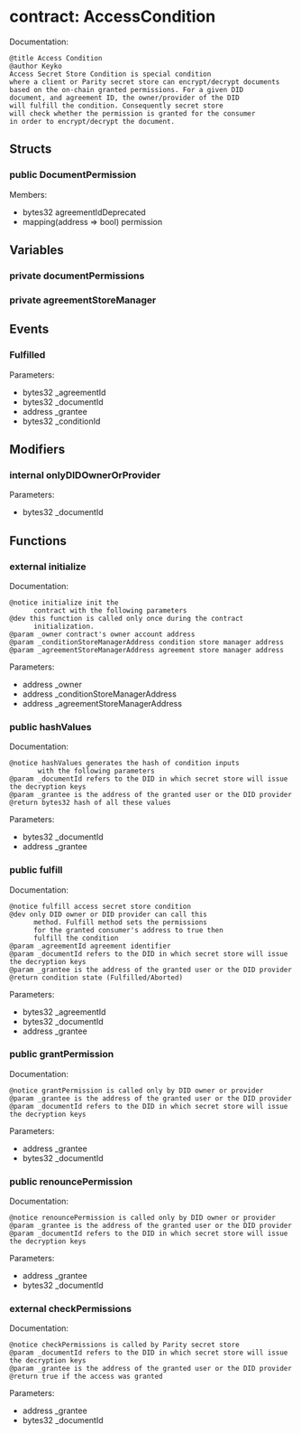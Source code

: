 
# contract: AccessCondition

Documentation:
```
@title Access Condition
@author Keyko
Access Secret Store Condition is special condition
where a client or Parity secret store can encrypt/decrypt documents
based on the on-chain granted permissions. For a given DID
document, and agreement ID, the owner/provider of the DID
will fulfill the condition. Consequently secret store
will check whether the permission is granted for the consumer
in order to encrypt/decrypt the document.
```

## Structs

### public DocumentPermission
Members:
* bytes32 agreementIdDeprecated
* mapping(address => bool) permission

## Variables

### private documentPermissions

### private agreementStoreManager

## Events

###  Fulfilled
Parameters:
* bytes32 _agreementId
* bytes32 _documentId
* address _grantee
* bytes32 _conditionId

## Modifiers

### internal onlyDIDOwnerOrProvider
Parameters:
* bytes32 _documentId

## Functions

### external initialize

Documentation:

```
@notice initialize init the
      contract with the following parameters
@dev this function is called only once during the contract
      initialization.
@param _owner contract's owner account address
@param _conditionStoreManagerAddress condition store manager address
@param _agreementStoreManagerAddress agreement store manager address
```
Parameters:
* address _owner
* address _conditionStoreManagerAddress
* address _agreementStoreManagerAddress

### public hashValues

Documentation:

```
@notice hashValues generates the hash of condition inputs
       with the following parameters
@param _documentId refers to the DID in which secret store will issue the decryption keys
@param _grantee is the address of the granted user or the DID provider
@return bytes32 hash of all these values
```
Parameters:
* bytes32 _documentId
* address _grantee

### public fulfill

Documentation:

```
@notice fulfill access secret store condition
@dev only DID owner or DID provider can call this
      method. Fulfill method sets the permissions
      for the granted consumer's address to true then
      fulfill the condition
@param _agreementId agreement identifier
@param _documentId refers to the DID in which secret store will issue the decryption keys
@param _grantee is the address of the granted user or the DID provider
@return condition state (Fulfilled/Aborted)
```
Parameters:
* bytes32 _agreementId
* bytes32 _documentId
* address _grantee

### public grantPermission

Documentation:

```
@notice grantPermission is called only by DID owner or provider
@param _grantee is the address of the granted user or the DID provider
@param _documentId refers to the DID in which secret store will issue the decryption keys
```
Parameters:
* address _grantee
* bytes32 _documentId

### public renouncePermission

Documentation:

```
@notice renouncePermission is called only by DID owner or provider
@param _grantee is the address of the granted user or the DID provider
@param _documentId refers to the DID in which secret store will issue the decryption keys
```
Parameters:
* address _grantee
* bytes32 _documentId

### external checkPermissions

Documentation:

```
@notice checkPermissions is called by Parity secret store
@param _documentId refers to the DID in which secret store will issue the decryption keys
@param _grantee is the address of the granted user or the DID provider
@return true if the access was granted
```
Parameters:
* address _grantee
* bytes32 _documentId
